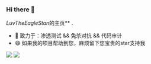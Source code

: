 
### Hi there 👋


*LuvTheEagleStan*的主页** .

- 🔭 致力于：渗透测试 && 免杀对抗 && 代码审计
- 😄 如果我的项目帮助到您，麻烦留下您宝贵的star支持我

![](https://github-readme-stats.vercel.app/api?username=LuvTheEagleStan&show_icons=true&theme=blue&count_private=true)
![](https://github-readme-stats.vercel.app/api/top-langs/?username=LuvTheEagleStan&theme=blue&layout=compact)


